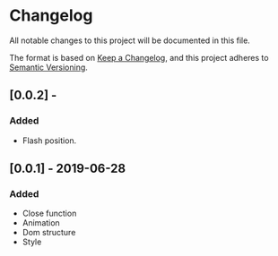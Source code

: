 # Changelog
All notable changes to this project will be documented in this file.

The format is based on [Keep a Changelog](https://keepachangelog.com/en/1.0.0/),
and this project adheres to [Semantic Versioning](https://semver.org/spec/v2.0.0.html).


## [0.0.2] -
### Added

- Flash position.

## [0.0.1] - 2019-06-28
### Added

- Close function
- Animation
- Dom structure
- Style
